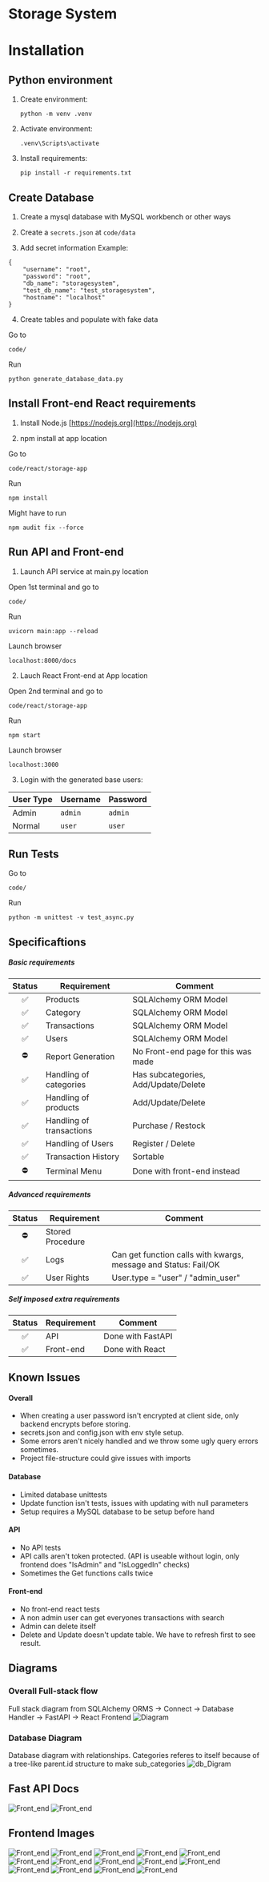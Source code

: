 # Storage System

# Installation

## Python environment

1. Create environment:
    ```
    python -m venv .venv
    ```

2. Activate environment:
    ```
    .venv\Scripts\activate
    ```

3. Install requirements:
    ```
    pip install -r requirements.txt
    ```

## Create Database

1. Create a mysql database with MySQL workbench or other ways

2. Create a `secrets.json` at `code/data`

3. Add secret information
Example:
```
{   
    "username": "root",
    "password": "root",
    "db_name": "storagesystem",
    "test_db_name": "test_storagesystem",
    "hostname": "localhost"
}
```
4. Create tables and populate with fake data

Go to
```
code/
```
Run
```
python generate_database_data.py
```

## Install Front-end React requirements
1. Install Node.js
    [https://nodejs.org](https://nodejs.org)

2. npm install at app location

Go to
```
code/react/storage-app
```
Run
```
npm install
```
Might have to run
```
npm audit fix --force
```


## Run API and Front-end

1. Launch API service at main.py location

Open 1st terminal and go to
```
code/
```
Run
```
uvicorn main:app --reload
```
Launch browser
```
localhost:8000/docs
```

2. Lauch React Front-end at App location

Open 2nd terminal and go to
```
code/react/storage-app 
```
Run
```
npm start
```
Launch browser
```
localhost:3000
```

3. Login with the generated base users:

| User Type | Username | Password |
| --------- | -------- | -------- |
| Admin     | `admin`  | `admin`  |
| Normal    | `user`   | `user`   |

## Run Tests

Go to
```
code/
```
Run
```
python -m unittest -v test_async.py
```

## Specificaftions

##### Basic requirements
Status | Requirement | Comment
:---:| --- | ---
✅| Products | SQLAlchemy ORM Model
✅| Category | SQLAlchemy ORM Model
✅| Transactions | SQLAlchemy ORM Model
✅| Users | SQLAlchemy ORM Model
⛔| Report Generation | No Front-end page for this was made
✅| Handling of categories | Has subcategories, Add/Update/Delete
✅| Handling of products | Add/Update/Delete
✅| Handling of transactions | Purchase / Restock
✅| Handling of Users | Register / Delete
✅| Transaction History | Sortable
⛔| Terminal Menu | Done with front-end instead



##### Advanced requirements
Status | Requirement | Comment 
:---:| --- | ---
⛔| Stored Procedure |
✅| Logs | Can get function calls with kwargs, message and Status: Fail/OK
✅| User Rights | User.type = "user" / "admin_user"

##### Self imposed extra requirements
Status | Requirement | Comment
:---:| --- | ---
✅| API | Done with FastAPI
✅| Front-end | Done with React


## Known Issues

#### Overall
- When creating a user password isn't encrypted at client side, only backend encrypts before storing.
- secrets.json and config.json with env style setup.
- Some errors aren't nicely handled and we throw some ugly query errors sometimes.
- Project file-structure could give issues with imports

#### Database
- Limited database unittests
- Update function isn't tests, issues with updating with null parameters
- Setup requires a MySQL database to be setup before hand

#### API
- No API tests
- API calls aren't token protected. (API is useable without login, only frontend does "IsAdmin" and "IsLoggedIn" checks)
- Sometimes the Get functions calls twice

#### Front-end
- No front-end react tests
- A non admin user can get everyones transactions with search
- Admin can delete itself
- Delete and Update doesn't update table. We have to refresh first to see result.

## Diagrams

### Overall Full-stack flow
Full stack diagram from SQLAlchemy ORMS -> Connect -> Database Handler -> FastAPI -> React Frontend
![Diagram](diagrams/Project_diagram.png)

### Database Diagram
Database diagram with relationships. Categories referes to itself because of a tree-like parent.id structure to make sub_categories
![db_Digram](diagrams/MySQL_db.png)

## Fast API Docs
![Front_end](ui_images/9.png)
![Front_end](ui_images/16.png)

## Frontend Images

![Front_end](ui_images/1.png)
![Front_end](ui_images/2.png)
![Front_end](ui_images/3.png)
![Front_end](ui_images/4.png)
![Front_end](ui_images/5.png)
![Front_end](ui_images/6.png)
![Front_end](ui_images/7.png)
![Front_end](ui_images/8.png)
![Front_end](ui_images/10.png)
![Front_end](ui_images/11.png)
![Front_end](ui_images/12.png)
![Front_end](ui_images/13.png)
![Front_end](ui_images/14.png)
![Front_end](ui_images/15.png)
